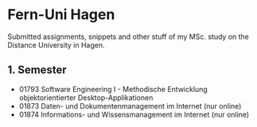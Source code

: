 # Fern-Uni Hagen
Submitted assignments, snippets and other stuff of my MSc. study on the Distance University in Hagen.

## 1. Semester
- 01793		Software Engineering I - Methodische Entwicklung objektorientierter Desktop-Applikationen
- 01873	 	Daten- und Dokumentenmanagement im Internet (nur online)	
- 01874	 	Informations- und Wissensmanagement im Internet (nur online)

